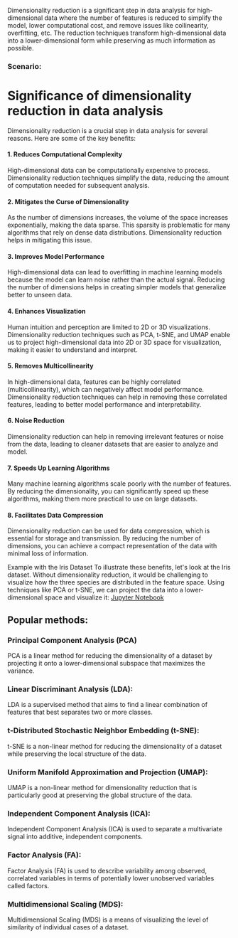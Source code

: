 Dimensionality reduction is a significant step in data analysis for high-dimensional data where the number of features is reduced to simplify the model, lower computational cost, and remove issues like collinearity, overfitting, etc. The reduction techniques transform high-dimensional data into a lower-dimensional form while preserving as much information as possible.

### Scenario:


# Significance of dimensionality reduction in data analysis

Dimensionality reduction is a crucial step in data analysis for several reasons. Here are some of the key benefits:

#### 1. Reduces Computational Complexity
High-dimensional data can be computationally expensive to process. Dimensionality reduction techniques simplify the data, reducing the amount of computation needed for subsequent analysis.

#### 2. Mitigates the Curse of Dimensionality
As the number of dimensions increases, the volume of the space increases exponentially, making the data sparse. This sparsity is problematic for many algorithms that rely on dense data distributions. Dimensionality reduction helps in mitigating this issue.

#### 3. Improves Model Performance
High-dimensional data can lead to overfitting in machine learning models because the model can learn noise rather than the actual signal. Reducing the number of dimensions helps in creating
simpler models that generalize better to unseen data.

#### 4. Enhances Visualization
Human intuition and perception are limited to 2D or 3D visualizations. Dimensionality reduction techniques such as PCA, t-SNE, and UMAP enable us to project high-dimensional data into 2D or 3D space for visualization, making it easier to understand and interpret.

#### 5. Removes Multicollinearity
In high-dimensional data, features can be highly correlated (multicollinearity), which can negatively affect model performance. Dimensionality reduction techniques can help in removing these correlated features, leading to better model performance and interpretability.

#### 6. Noise Reduction
Dimensionality reduction can help in removing irrelevant features or noise from the data, leading to cleaner datasets that are easier to analyze and model.

#### 7. Speeds Up Learning Algorithms
Many machine learning algorithms scale poorly with the number of features. By reducing the dimensionality, you can significantly speed up these algorithms, making them more practical to use on large datasets.

#### 8. Facilitates Data Compression
Dimensionality reduction can be used for data compression, which is essential for storage and transmission. By reducing the number of dimensions, you can achieve a compact representation of the data with minimal loss of information.

Example with the Iris Dataset
To illustrate these benefits, let's look at the Iris dataset. Without dimensionality reduction, it would be challenging to visualize how the three species are distributed in the feature space. Using techniques like PCA or t-SNE, we can project the data into a lower-dimensional space and visualize it: 
[Jupyter Notebook ](https://github.com/BhadraNivedita/Dimensionality-reduction-in-R-/blob/main/Dimensionality%20reduction%20in%20R.ipynb)

## Popular methods:

### Principal Component Analysis (PCA)

PCA is a linear method for reducing the dimensionality of a dataset by projecting it onto a lower-dimensional subspace that maximizes the variance.

### Linear Discriminant Analysis (LDA):

LDA is a supervised method that aims to find a linear combination of features that best separates two or more classes.

### t-Distributed Stochastic Neighbor Embedding (t-SNE):

t-SNE is a non-linear method for reducing the dimensionality of a dataset while preserving the local structure of the data.

### Uniform Manifold Approximation and Projection (UMAP):

UMAP is a non-linear method for dimensionality reduction that is particularly good at preserving the global structure of the data.

### Independent Component Analysis (ICA):

Independent Component Analysis (ICA) is used to separate a multivariate signal into additive, independent components.

### Factor Analysis (FA):

Factor Analysis (FA) is used to describe variability among observed, correlated variables in terms of potentially lower unobserved variables called factors.

 ### Multidimensional Scaling (MDS):

Multidimensional Scaling (MDS) is a means of visualizing the level of similarity of individual cases of a dataset.

